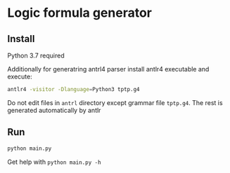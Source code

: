# Logic formula generator

## Install

Python 3.7 required


Additionally for generatring antrl4 parser install antlr4 executable and execute:

```bash
antlr4 -visitor -Dlanguage=Python3 tptp.g4
```

Do not edit files in `antrl` directory except grammar file `tptp.g4`. The rest is generated automatically by antlr

## Run

```sh
python main.py
```

Get help with `python main.py -h`

